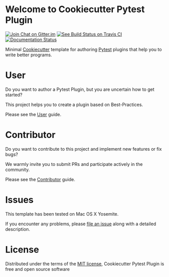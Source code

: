 # Welcome to Cookiecutter Pytest Plugin

[![Join Chat on Gitter.im][gitter_badge]][gitter]
[![See Build Status on Travis CI][travis_badge]][travis]
[![Documentation Status][docs_badge]][documentation]

Minimal [Cookiecutter] template for authoring [Pytest] plugins that help
you to write better programs.

User
====

Do you want to author a Pytest Plugin, but you are uncertain how to get started?

This project helps you to create a plugin based on Best-Practices.

Please see the [User] guide.

Contributor
===========

Do you want to contribute to this project and implement new features or fix bugs?

We warmly invite you to submit PRs and participate actively in the community.

Please see the [Contributor] guide.

Issues
======

This template has been tested on Mac OS X Yosemite.

If you encounter any problems, please [file an issue] along with a
detailed description.

License
=======

Distributed under the terms of the [MIT license], Cookiecutter Pytest
Plugin is free and open source software

  [Contributor]: contributor-guide/quickstart.md
  [User]: user-guide/quickstart.md
  [Cookiecutter]: https://github.com/audreyr/cookiecutter
  [Pytest]: https://github.com/pytest-dev/pytest
  [gitter_badge]: https://badges.gitter.im/Join%20Chat.svg
  [gitter]: https://gitter.im/pytest-dev/cookiecutter-pytest-plugin?utm_source=badge&utm_medium=badge&utm_campaign=pr-badge&utm_content=badge (Join Chat on Gitter.im)
  [travis_badge]: https://travis-ci.org/pytest-dev/cookiecutter-pytest-plugin.svg?branch=master
  [travis]: https://travis-ci.org/pytest-dev/cookiecutter-pytest-plugin (See Build Status on Travis CI)
  [docs_badge]: https://readthedocs.org/projects/cookiecutter-pytest-plugin/badge/?version=latest
  [documentation]: https://readthedocs.org/projects/cookiecutter-pytest-plugin/?badge=latest (Documentation Status)
  [MIT license]: http://opensource.org/licenses/MIT
  [file an issue]: https://github.com/pytest-dev/cookiecutter-pytest-plugin/issues
